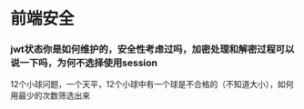 # 前端安全

### jwt状态你是如何维护的，安全性考虑过吗，加密处理和解密过程可以说一下吗，为何不选择使用session







12个小球问题，一个天平，12个小球中有一个球是不合格的（不知道大小），如何用最少的次数筛选出来